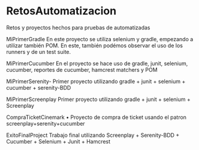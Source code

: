 # RetosAutomatizacion
Retos y proyectos hechos para pruebas de automatizadas  

MiPrimerGradle
En este proyecto se utiliza selenium y gradle, empezando a utilizar también POM. En este, también podémos observar el uso de los runners y de un test suite.

MiPrimerCucumber
En el proyecto se hace uso de gradle, junit, selenium, cucumber, reportes de cucumber, hamcrest matchers y POM

MiPrimerSerenity-
Primer proyecto utilizando gradle + junit + selenium + cucumber + serenity-BDD

MiPrimerScreenplay
Primer proyecto utilizando gradle + junit + selenium + Screenplay

CompraTicketCinemark
•	Proyecto de compra de ticket usando el patron screenplay+serenity+cucumber

ExitoFinalProject
Trabajo final utilizando Screenplay + Serenity-BDD + Cucumber + Selenium + Junit + Hamcrest


